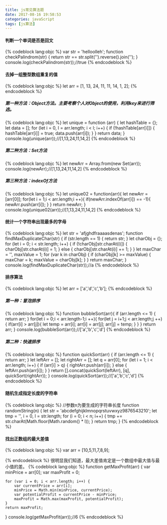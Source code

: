 ```yaml
---
title: js常见算法题
date: 2017-08-16 19:58:53
categories: javaScript
tags: [js算法]
---
```

#### 判断一个单词是否是回文

{% codeblock lang:objc %}
var str = 'helloolleh';
function checkPalindrom(str) {
    return str == str.split('').reverse().join('');
}
console.log(checkPalindrom(str));//true
{% endcodeblock %}
<!--more-->
#### 去掉一组整型数组重复的值

{% codeblock lang:objc %}
 let arr = [1, 13, 24, 11, 11, 14, 1, 2];
{% endcodeblock %}
##### 第一种方法：Object方法。主要考察个人对Object的使用，利用key来进行筛选。

{% codeblock lang:objc %}
let unique = function (arr) {
    let hashTable = {};
    let data = [];
    for (let i = 0, l = arr.length; i < l; i++) {
        if (!hashTable[arr[i]]) {
            hashTable[arr[i]] = true;
            data.push(arr[i]);
        }
    }
    return data;
}   
console.log(unique(arr));//[1,13,24,11,14,2]
{% endcodeblock %}
##### 第二种方法：Set方法

{% codeblock lang:objc %}
let newArr = Array.from(new Set(arr));
console.log(newArr);//[1,13,24,11,14,2]
{% endcodeblock %}
##### 第三种方法：indexOf方法

{% codeblock lang:objc %}
let unique02 = function(arr){
    let newArr = [arr[0]];
    for(let i = 1;i < arr.length;i ++){
        if(newArr.indexOf(arr[i]) == -1){
            newArr.push(arr[i]);
        }
    }
    return newArr;
}
console.log(unique02(arr));//[1,13,24,11,14,2]
{% endcodeblock %}
#### 统计一个字符串出现最多的字母

{% codeblock lang:objc %}
let str = 'afjghdfraaaasdenas';
function findMaxDuplicateChar(str) {
    if (str.length == 1) {
        return str;
    }
    let charObj = {};
    for (let i = 0; i < str.length; i++) {
        if (!charObj[str.charAt(i)]) {
            charObj[str.charAt(i)] = 1;
        } else {
            charObj[str.charAt(i)] += 1;
        }
    }
    let maxChar = '',
        maxValue = 1;
    for (var k in charObj) {
        if (charObj[k] >= maxValue) {
            maxChar = k;
            maxValue = charObj[k];
        }
    }
    return maxChar;
}
console.log(findMaxDuplicateChar(str));//a
{% endcodeblock %}
#### 排序算法

{% codeblock lang:objc %}
let arr = ['a','d','c','b'];
{% endcodeblock %}

##### 第一种：冒泡排序


{% codeblock lang:objc %}
function bubbleSort(arr){
    if (arr.length <= 1) {
        return arr;
    }
    for(let i = 0;i < arr.length-1;i ++){
        for(let j = i+1;j < arr.length;j ++){
            if(arr[i] > arr[j]){
                let temp = arr[i];
                arr[i] = arr[j];
                arr[j] = temp;
            }
        }
    }
    return arr;
}
console.log(bubbleSort(arr));//['a','b','c','d']
{% endcodeblock %}
##### 第二种：快速排序

{% codeblock lang:objc %}
function quickSort(arr) {
    if (arr.length <= 1) {
        return arr;
    }
    let leftArr = [];
    let rightArr = [];
    let q = arr[0];
    for (let i = 1; i < arr.length; i++) {
        if (arr[i] > q) {
            rightArr.push(arr[i]);
        } else {
            leftArr.push(arr[i]);
        }
    }
    return [].concat(quickSort(leftArr), [q], quickSort(rightArr));
}
console.log(quickSort(arr));//['a','b','c','d']
{% endcodeblock %}


#### 随机生成指定长度的字符串

{% codeblock lang:objc %}
//参数n为要生成的字符串长度
function randomString(n) {
    let str = 'abcdefghijklmnopqrstuvwxyz9876543210';
    let tmp = '',
        i = 0,
        l = str.length;
    for (i = 0; i < n; i++) {
        tmp += str.charAt(Math.floor(Math.random() * l));
    }
    return tmp;
}
{% endcodeblock %}
#### 找出正数组的最大差值


{% codeblock lang:objc %}
var arr = [10,5,11,7,8,9];

{% endcodeblock %}
很明显我们知道，最大差值肯定是一个数组中最大值与最小值的差。
{% codeblock lang:objc %}
function getMaxProfit(arr) {
    var minPrice = arr[0];
    var maxProfit = 0;
    
    for (var i = 0; i < arr.length; i++) {
        var currentPrice = arr[i];
        minPrice = Math.min(minPrice, currentPrice);
        var potentialProfit = currentPrice - minPrice;
        maxProfit = Math.max(maxProfit, potentialProfit);
    }
    return maxProfit;
}
console.log(getMaxProfit(arr));//6
{% endcodeblock %}